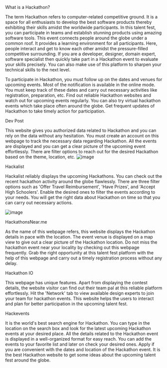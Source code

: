 What is a Hackathon?


The term Hackathon refers to computer-related competitive ground. It is a space for all enthusiasts to develop the best software products thereby exhibiting their skills amidst the worldwide participants. In this talent fest, you can participate in teams and establish stunning products using amazing software tools. This event connects people around the globe under a common roof. It provides a learning environment for all participants. Here, people interact and get to know each other amidst the pressure-filled competitive surrounding. If you are a developer, designer, domain expert, software specialist then quickly take part in a Hackathon event to evaluate your skills precisely. You can also make use of this platform to sharpen your technical skills to the next level.

To participate in Hackathon, you must follow up on the dates and venues for upcoming events. Most of the notification is available in the online mode. You must keep track of these dates and carry out necessary activities like registration, preparation, etc. Find out reliable Hackathon websites and watch out for upcoming events regularly. You can also try virtual hackathon events which take place often around the globe. Get frequent updates of Hackathon to take timely action for participation.

Dev Post

This website gives you authorized data related to Hackathon and you can rely on the data without any hesitation. You must create an account on this webpage to track the necessary data regarding Hackathon. All the events are displayed and you can get a clear picture of the upcoming event effortlessly. There are filter options to reach out for the desired Hackathon based on the theme, location, etc.
![image](https://user-images.githubusercontent.com/114636484/194103769-d4576144-efd1-4990-a4dd-6bc715f0958e.png)


Hackalist

Hackalist reliably displays the upcoming Hackathons. You can check out the recent hackathon activity around the globe flawlessly. There are three filter options such as 'Offer Travel Reimbursement', 'Have Prizes', and 'Accept High Schoolers'. Enable the desired ones to filter the events according to your needs. You will get the right data about Hackathon on time so that you can carry out necessary actions.

![image](https://user-images.githubusercontent.com/114636484/194103836-a2bd6c95-c1d2-47c4-a710-468dc37db0be.png)

HackathonsNear.me

As the name of this webpage refers, this website displays the Hackathon details in pace with the location. The event venue is displayed on a map view to give out a clear picture of the Hackathon location. Do not miss the hackathon event near your locality by checking out this webpage frequently. Grab the right opportunity at this talent fest platform with the help of this webpage and carry out a timely registration process without any delay.

Hackathon IO

This webpage has unique features. Apart from displaying the contest details, the website visitor can find out their team pal at this reliable platform effortlessly. Hit the 'Network' tab to view available design experts to join your team for hackathon events. This website helps the users to interact and plan for better participation in the upcoming talent fest.

Hackevents

It is the world's best search engine for Hackathon. You can type in the location on the search box and look for the latest upcoming Hackathon events at your desired place. All the details related to the Hackathon event is displayed in a well-organized format for easy reach. You can add the events to your favorite list and later on check your desired ones. Apply if you are convenient with the dates and location of the Hackathon event. It is the best Hackathon website to get some ideas about the upcoming talent fest around the globe.


